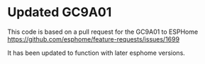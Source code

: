 
# Updated GC9A01

This code is based on a pull request for the GC9A01 to ESPHome
https://github.com/esphome/feature-requests/issues/1699


It has been updated to function with later esphome versions.

